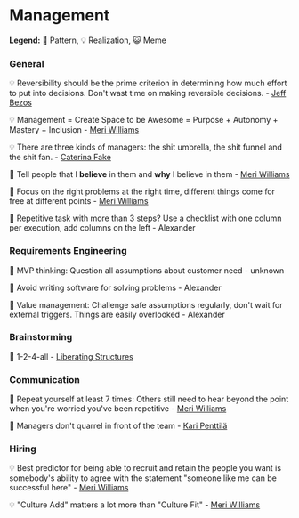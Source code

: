 # Management

**Legend:** 🐾 Pattern, 💡 Realization, 😺 Meme

### General

💡 Reversibility should be the prime criterion in determining how much effort to put into decisions. Don't wast time on making reversible decisions.  - [Jeff Bezos](https://www.businessinsider.de/jeff-bezos-on-type-1-and-type-2-decisions-2016-4)

💡 Management = Create Space to be Awesome = Purpose + Autonomy + Mastery + Inclusion  - [Meri Williams](https://vimeo.com/99813968)

💡 There are three kinds of managers: the shit umbrella, the shit funnel and the shit fan. - [Caterina Fake](https://twitter.com/caterina/status/6715084157)

🐾 Tell people that I **believe** in them and **why** I believe in them - [Meri Williams](https://www.slideshare.net/meriwilliams/5-things-i-wish-id-known-sooner-about-scaling-teams-culture-at-turing-fest)

🐾 Focus on the right problems at the right time, different things come for free at different points - [Meri Williams](https://www.slideshare.net/meriwilliams/5-things-i-wish-id-known-sooner-about-scaling-teams-culture-at-turing-fest)

🐾 Repetitive task with more than 3 steps? Use a checklist with one column per execution, add columns on the left - Alexander

### Requirements Engineering

🐾 MVP thinking: Question all assumptions about customer need - unknown

🐾 Avoid writing software for solving problems - Alexander

🐾 Value management: Challenge safe assumptions regularly, don't wait for external triggers. Things are easily overlooked - Alexander

### Brainstorming

🐾 1-2-4-all - [Liberating Structures](http://www.liberatingstructures.com/1-1-2-4-all/)

### Communication

🐾 Repeat yourself at least 7 times: Others still need to hear beyond the point when you're worried you've been repetitive - [Meri Williams](https://www.slideshare.net/meriwilliams/5-things-i-wish-id-known-sooner-about-scaling-teams-culture-at-turing-fest)

🐾 Managers don't quarrel in front of the team - [Kari Penttilä](https://www.linkedin.com/in/kari-penttil%C3%A4-0815a/)

### Hiring

💡 Best predictor for being able to recruit and retain the people you want is somebody's ability to agree with the statement "someone like me can be successful here"  - [Meri Williams](https://vimeo.com/99813968)

💡 "Culture Add" matters a lot more than "Culture Fit" - [Meri Williams](https://www.slideshare.net/meriwilliams/5-things-i-wish-id-known-sooner-about-scaling-teams-culture-at-turing-fest)

